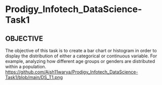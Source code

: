 # Prodigy_Infotech_DataScience-Task1
## OBJECTIVE

The objective of this task is to create a bar chart or histogram in order to display the distribution of either a categorical or continuous variable. For example, analyzing how different age groups or genders are distributed within a population.
https://github.com/Aish11warya/Prodigy_Infotech_DataScience-Task1/blob/main/DS_T1.png
